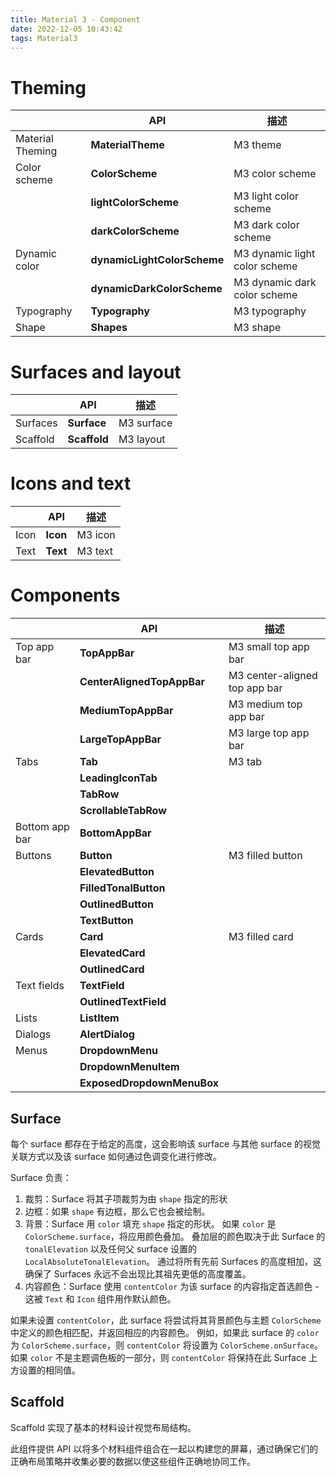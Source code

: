 ```yaml
---
title: Material 3 - Component
date: 2022-12-05 10:43:42
tags: Material3
---
```


# Theming

|                  | API                         | 描述                            |
|------------------|-----------------------------|-------------------------------|
| Material Theming | **MaterialTheme**           | M3 theme                      |
| Color scheme     | **ColorScheme**             | M3 color scheme               |
|                  | **lightColorScheme**        | M3 light color scheme         |
|                  | **darkColorScheme**         | M3 dark color scheme          |
| Dynamic color    | **dynamicLightColorScheme** | M3 dynamic light color scheme |
|                  | **dynamicDarkColorScheme**  | M3 dynamic dark color scheme  |
| Typography       | **Typography** 	            | M3 typography                 |
| Shape            | **Shapes**                  | M3 shape                      |



# Surfaces and layout

|          | API          | 描述         |
|----------|--------------|------------|
| Surfaces | **Surface**  | M3 surface |
| Scaffold | **Scaffold** | M3 layout  |



# Icons and text

|      | API      | 描述      |
|------|----------|---------|
| Icon | **Icon** | M3 icon |
| Text | **Text** | M3 text |



# Components

|                | API                        | 描述                            |
|----------------|----------------------------|-------------------------------|
| Top app bar    | **TopAppBar**              | M3 small top app bar          |
|                | **CenterAlignedTopAppBar** | M3 center-aligned top app bar |
|                | **MediumTopAppBar**        | M3 medium top app bar         |
|                | **LargeTopAppBar**         | M3 large top app bar          |
| Tabs           | **Tab**                    | M3 tab                        |
|                | **LeadingIconTab**         |                               |
|                | **TabRow**                 |                               |
|                | **ScrollableTabRow**       |                               |
| Bottom app bar | **BottomAppBar**           |                               |
| Buttons        | **Button**                 | M3 filled button              |
|                | **ElevatedButton**         |                               |
|                | **FilledTonalButton**      |                               |
|                | **OutlinedButton**         |                               |
|                | **TextButton**             |                               |
| Cards          | **Card**                   | M3 filled card                |
|                | **ElevatedCard**           |                               |
|                | **OutlinedCard**           |                               |
| Text fields    | **TextField**              |                               |
|                | **OutlinedTextField**      |                               |
| Lists          | **ListItem**               |                               |
| Dialogs        | **AlertDialog**            |                               |
| Menus          | **DropdownMenu**           |                               |
|                | **DropdownMenuItem**       |                               |
|                | **ExposedDropdownMenuBox** |                               |



## Surface
每个 surface 都存在于给定的高度，这会影响该 surface 与其他 surface 的视觉关联方式以及该 surface 如何通过色调变化进行修改。

Surface 负责：
1. 裁剪：Surface 将其子项裁剪为由 `shape` 指定的形状
2. 边框：如果 `shape` 有边框，那么它也会被绘制。
3. 背景：Surface 用 `color` 填充 `shape` 指定的形状。 如果 `color` 是 `ColorScheme.surface`，将应用颜色叠加。 叠加层的颜色取决于此 Surface 的 `tonalElevation` 以及任何父 surface 设置的 `LocalAbsoluteTonalElevation`。 通过将所有先前 Surfaces 的高度相加，这确保了 Surfaces 永远不会出现比其祖先更低的高度覆盖。
4. 内容颜色：Surface 使用 `contentColor` 为该 surface 的内容指定首选颜色 - 这被 `Text` 和 `Icon` 组件用作默认颜色。

如果未设置 `contentColor`，此 surface 将尝试将其背景颜色与主题 `ColorScheme` 中定义的颜色相匹配，并返回相应的内容颜色。 例如，如果此 surface 的 `color` 为 `ColorScheme.surface`，则 `contentColor` 将设置为 `ColorScheme.onSurface`。 如果 `color` 不是主题调色板的一部分，则 `contentColor` 将保持在此 Surface 上方设置的相同值。


## Scaffold
Scaffold 实现了基本的材料设计视觉布局结构。

此组件提供 API 以将多个材料组件组合在一起以构建您的屏幕，通过确保它们的正确布局策略并收集必要的数据以使这些组件正确地协同工作。


